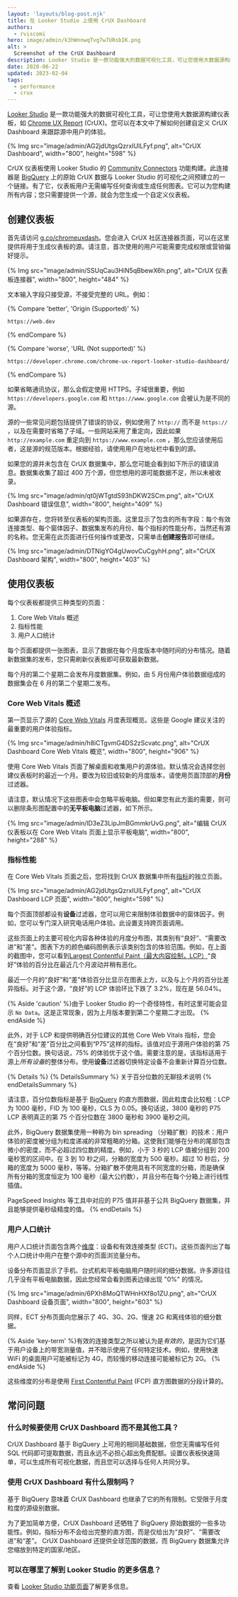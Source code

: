 ```yaml
---
layout: 'layouts/blog-post.njk'
title: 在 Looker Studio 上使用 CrUX Dashboard
authors:
  - rviscomi
hero: image/admin/k3hWnnwqTvg7w7URsbIK.png
alt: >
  Screenshot of the CrUX Dashboard
description: Looker Studio 是一款功能强大的数据可视化工具，可让您使用大数据源构建仪表板，如 Chrome UX Report。您可以在本文中了解如何创建自定义 CrUX Dashboard 来跟踪源中用户的体验。
date: 2020-06-22
updated: 2023-02-04
tags:
  - performance
  - crux
---
```


[Looker Studio](https://cloud.google.com/looker-studio) 是一款功能强大的数据可视化工具，可让您使用大数据源构建仪表板，如 [Chrome UX Report](/docs/crux/) (CrUX)。您可以在本文中了解如何创建自定义 CrUX Dashboard 来跟踪源中用户的体验。

{% Img src="image/admin/AG2jdUtgsQzrxIUlLFyf.png", alt="CrUX Dashboard", width="800", height="598" %}

CrUX 仪表板使用 Looker Studio 的 [Community Connectors](https://developers.google.com/datastudio/connector/) 功能构建。此连接器是 [BigQuery](https://console.cloud.google.com/bigquery?p=chrome-ux-report) 上的原始 CrUX 数据与 Looker Studio 的可视化之间预建立的一个链接。有了它，仪表板用户无需编写任何查询或生成任何图表。它可以为您构建所有内容；您只需要提供一个源，就会为您生成一个自定义仪表板。

## 创建仪表板

首先请访问 [g.co/chromeuxdash](https://g.co/chromeuxdash)。您会进入 CrUX 社区连接器页面，可以在这里提供将用于生成仪表板的源。请注意，首次使用的用户可能需要完成权限或营销偏好提示。

{% Img src="image/admin/SSUqCau3HiN5qBbewX6h.png", alt="CrUX 仪表板连接器", width="800", height="484" %}

文本输入字段只接受源，不接受完整的 URL。例如：

{% Compare 'better', 'Origin (Supported)' %}

```text
https://web.dev
```

{% endCompare %}

{% Compare 'worse', 'URL (Not supported)' %}

```text
https://developer.chrome.com/chrome-ux-report-looker-studio-dashboard/
```

{% endCompare %}

如果省略通讯协议，那么会假定使用 HTTPS。子域很重要，例如 `https://developers.google.com` 和 `https://www.google.com` 会被认为是不同的源。

源的一些常见问题包括提供了错误的协议，例如使用了 `http://` 而不是 `https://` ，以及在需要时省略了子域。一些网站采用了重定向，因此如果 `http://example.com` 重定向到 `https://www.example.com` ，那么您应该使用后者，这是源的规范版本。根据经验，请使用用户在地址栏中看到的源。

如果您的源并未包含在 CrUX 数据集中，那么您可能会看到如下所示的错误消息。数据集收集了超过 400 万个源，但您想用的源可能数据不足，所以未被收录。

{% Img src="image/admin/qt0jWTgtdS93hDKW2SCm.png", alt="CrUX Dashboard 错误信息", width="800", height="409" %}

如果源存在，您将转至仪表板的架构页面。这里显示了包含的所有字段：每个有效连接类型、每个窗体因子、数据集发布的月份、每个指标的性能分布，当然还有源的名称。您无需在此页面进行任何操作或更改，只需单击**创建报告**即可继续。

{% Img src="image/admin/DTNigYO4gUwovCuCgyhH.png", alt="CrUX Dashboard 架构", width="800", height="403" %}

## 使用仪表板

每个仪表板都提供三种类型的页面：

1. Core Web Vitals 概述
2. 指标性能
3. 用户人口统计

每个页面都提供一张图表，显示了数据在每个月度版本中随时间的分布情况。随着新数据集的发布，您只需刷新仪表板即可获取最新数据。

每个月的第二个星期二会发布月度数据集。例如，由 5 月份用户体验数据组成的数据集会在 6 月的第二个星期二发布。

### Core Web Vitals 概述

第一页显示了源的 [Core Web Vitals](https://web.dev/vitals/) 月度表现概览。这些是 Google 建议关注的最重要的用户体验指标。

{% Img src="image/admin/h8iCTgvmG4DS2zScvatc.png", alt="CrUX Dashboard Core Web Vitals 概览", width="800", height="906" %}

使用 Core Web Vitals 页面了解桌面和收集用户的源体验。默认情况会选择您创建仪表板时的最近一个月。要改为较旧或较新的月度版本，请使用页面顶部的**月份**过滤器。

请注意，默认情况下这些图表中会忽略平板电脑。但如果您有此方面的需要，则可以删除条形图配置中的**无平板电脑**过滤器，如下所示。

{% Img src="image/admin/lD3eZ3LipJmBGmmkrUvG.png", alt="编辑 CrUX 仪表板以在 Core Web Vitals 页面上显示平板电脑", width="800", height="288" %}

### 指标性能

在 Core Web Vitals 页面之后，您将找到 CrUX 数据集中所有[指标](/docs/crux/methodology/#metrics)的独立页面。

{% Img src="image/admin/AG2jdUtgsQzrxIUlLFyf.png", alt="CrUX Dashboard LCP 页面", width="800", height="598" %}

每个页面顶部都设有**设备**过滤器，您可以用它来限制体验数据中的窗体因子。例如，您可以专门深入研究电话用户体验。此设置支持跨页面调用。

这些页面上的主要可视化内容各种体验的月度分布图，其类别有“良好”、“需要改进”和“差”。图表下方的颜色编码图例表示该类别包含的体验范围。例如，在上面的截图中，您可以看到[Largest Contentful Paint（最大内容绘制，LCP）](https://web.dev/lcp/#what-is-a-good-lcp-score)“良好”体验的百分比在最近几个月波动并稍有恶化。

最近一个月的“良好”和“差”体验百分比显示在图表上方，以及与上个月的百分比差异指标。对于这个源，“良好”的 LCP 体验环比下跌了 3.2%，现在是 56.04%。

{% Aside 'caution' %}由于 Looker Studio 的一个奇怪特性，有时这里可能会显示 `No Data`。这是正常现象，因为上月版本要到第二个星期二才出现。 {% endAside %}

此外，对于 LCP 和提供明确百分位建议的其他 Core Web Vitals 指标，您会在“良好”和“差”百分比之间看到“P75”这样的指标。该值对应于源用户体验的第 75 个百分位数。换句话说，75% 的体验优于这个值。需要注意的是，该指标适用于源上*所有设备*的整体分布。使用**设备**过滤器切换特定设备不会重新计算百分位数。

{% Details %} {% DetailsSummary %} 关于百分位数的无聊技术说明 {% endDetailsSummary %}

请注意，百分位数指标是基于 [BigQuery](./chrome-ux-report-bigquery/) 的直方图数据，因此粒度会比较粗：LCP 为 1000 毫秒，FID 为 100 毫秒，CLS 为 0.05。换句话说，3800 毫秒的 P75 LCP 表明真正的第 75 个百分位数在 3800 毫秒和 3900 毫秒之间。

此外，BigQuery 数据集使用一种称为 bin spreading （分箱扩散）的技术：用户体验的密度被分组为粒度递减的非常粗略的分箱。这使我们能够在分布的尾部包含微小的密度，而不必超过四位数的精度。例如，小于 3 秒的 LCP 值被分组到 200 毫秒宽的区间中。在 3 到 10 秒之间，分箱的宽度为 500 毫秒。超过 10 秒后，分箱的宽度为 5000 毫秒，等等。分箱扩散不使用具有不同宽度的分箱，而是确保所有分箱的宽度恒定为 100 毫秒（最大公约数），并且分布在每个分箱上进行线性插值。

PageSpeed Insights 等工具中对应的 P75 值并非基于公共 BigQuery 数据集，并且能够提供毫秒级精度的值。 {% endDetails %}

### 用户人口统计

用户人口统计页面包含两个[维度](/docs/crux/methodology/#dimensions)：设备和有效连接类型 (ECT)。这些页面列出了每个人口统计中用户在整个源中的页面浏览量分布。

设备分布页面显示了手机、台式机和平板电脑用户随时间的细分数据。许多源往往几乎没有平板电脑数据，因此您经常会看到图表边缘出现 "0%" 的情况。

{% Img src="image/admin/6PXh8MoQTWHnHXf8o1ZU.png", alt="CrUX Dashboard 设备页面", width="800", height="603" %}

同样，ECT 分布页面向您展示了 4G、3G、2G、慢速 2G 和离线体验的细分数据。

{% Aside 'key-term' %}有效的连接类型之所以被认为是*有效的*，是因为它们基于用户设备上的带宽测量值，并不暗示使用了任何特定技术。例如，使用快速 WiFi 的桌面用户可能被标记为 4G，而较慢的移动连接可能被标记为 2G。 {% endAside %}

这些维度的分布是使用 [First Contentful Paint](https://web.dev/fcp/) (FCP) 直方图数据的分段计算的。

## 常问问题

### 什么时候要使用 CrUX Dashboard 而不是其他工具？

CrUX Dashboard 基于 BigQuery 上可用的相同基础数据，但您无需编写任何 SQL 代码即可提取数据，而且永远不必担心超出免费配额。设置仪表板快速简单，可以生成所有可视化数据，而且您可以选择与任何人共同分享。

### 使用 CrUX Dashboard 有什么限制吗？

基于 BigQuery 意味着 CrUX Dashboard 也继承了它的所有限制。它受限于月度粒度的源级别数据。

为了更加简单方便，CrUX Dashboard 还牺牲了 BigQuery 原始数据的一些多功能性。例如，指标分布不会给出完整的直方图，而是仅给出为“良好”、“需要改进”和“差”。 CrUX Dashboard 还提供全球范围的数据，而 BigQuery 数据集允许您缩放到特定的国家/地区。

### 可以在哪里了解到 Looker Studio 的更多信息？

查看 [Looker Studio 功能页面](https://cloud.google.com/looker-studio#section-2)了解更多信息。
